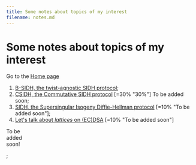 ```yaml
---
title: Some notes about topics of my interest
filename: notes.md
--- 
```


# Some notes about topics of my interest

Go to the [Home page](index.md)

1. [B-SIDH, the twist-agnostic SIDH protocol](notes/bsidh.md);
1. [CSIDH, the Commutative SIDH protocol](notes.md) [=30% "30%"] To be added soon;
1. [SIDH, the Supersingular Isogeny Diffie-Hellman protocol](notes.md) [=10% "To be added soon"];
1. [Let's talk about _lattices_ on (EC)DSA](notes.md) [=10% "To be added soon"]
<div class="progress progress-100plus"><div class="progress-bar" style="width:10.00%"><p class="progress-label">To be added soon!</p></div></div>
;
<!--1. [CSIDH, the Commutative SIDH protocol](notes/csidh.md);-->
